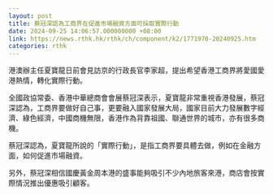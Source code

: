 ```yaml
---
layout: post
title: 蔡冠深認為工商界在促進市場融資方面可採取實際行動
date: 2024-09-25 14:06:57.000000000 +08:00
link: https://news.rthk.hk/rthk/ch/component/k2/1771970-20240925.htm
categories: rthk
---
```


港澳辦主任夏寶龍日前會見訪京的行政長官李家超，提出希望香港工商界將愛國愛港熱情，轉化實際行動。

全國政協常委、香港中華總商會會展蔡冠深表示，夏寶龍非常重視香港發展，蔡冠深認為，工商界要做好自己事，更要融入國家發展大局，國家目前大力發展數字經濟、綠色經濟，中國商機無限，香港作為背靠祖國、聯通世界的城市，亦有很多商機。

蔡冠深認為，夏寶龍所說的「實際行動」，是指工商界要具體去做，例如在金融方面，如何促進市場融資。

另外，蔡冠深相信國慶黃金周本港的盛事能夠吸引不少內地旅客來港，商店會按實際情況推出優惠吸引顧客。
